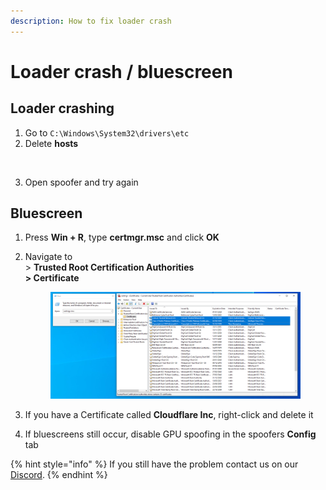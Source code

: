 ```yaml
---
description: How to fix loader crash
---
```


# Loader crash / bluescreen

## Loader crashing

1. Go to `C:\Windows\System32\drivers\etc`
2. Delete **hosts**

<figure><img src="https://media.discordapp.net/attachments/1084221170557124648/1088195778008334336/image.png" alt=""><figcaption></figcaption></figure>

3. Open spoofer and try again

## Bluescreen

1. Press **Win + R**, type **certmgr.msc** and click **OK**
2.  Navigate to\
    \> **Trusted Root Certification Authorities**\
    **> Certificate**

    <figure><img src="../.gitbook/assets/Bild_2023-11-24_145201275.png" alt=""><figcaption></figcaption></figure>
3. If you have a Certificate called **Cloudflare Inc**, right-click and delete it
4. If bluescreens still occur, disable GPU spoofing in the spoofers **Config** tab

{% hint style="info" %}
If you still have the problem contact us on our [Discord](https://discord.gg/blacksw1pe).
{% endhint %}
